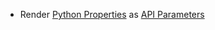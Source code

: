 * Render [Python Properties](python/auto-reference#finmoneymoney-properties) as [API Parameters](snippets/api-parameters)